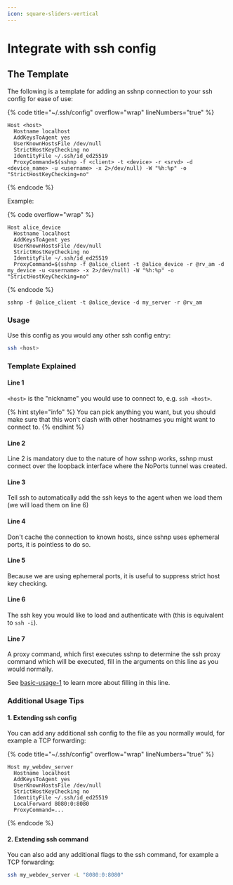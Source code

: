 ```yaml
---
icon: square-sliders-vertical
---
```


# Integrate with ssh config

## The Template

The following is a template for adding an sshnp connection to your ssh config for ease of use:

{% code title="~/.ssh/config" overflow="wrap" lineNumbers="true" %}
```
Host <host>
  Hostname localhost
  AddKeysToAgent yes
  UserKnownHostsFile /dev/null
  StrictHostKeyChecking no
  IdentityFile ~/.ssh/id_ed25519
  ProxyCommand=$(sshnp -f <client> -t <device> -r <srvd> -d <device_name> -u <username> -x 2>/dev/null) -W "%h:%p" -o "StrictHostKeyChecking=no"
```
{% endcode %}

Example:

{% code overflow="wrap" %}
```
Host alice_device
  Hostname localhost
  AddKeysToAgent yes
  UserKnownHostsFile /dev/null
  StrictHostKeyChecking no
  IdentityFile ~/.ssh/id_ed25519
  ProxyCommand=$(sshnp -f @alice_client -t @alice_device -r @rv_am -d my_device -u <username> -x 2>/dev/null) -W "%h:%p" -o "StrictHostKeyChecking=no"
```
{% endcode %}

```
sshnp -f @alice_client -t @alice_device -d my_server -r @rv_am
```

### Usage

Use this config as you would any other ssh config entry:

```bash
ssh <host>
```

### Template Explained

#### Line 1

`<host>` is the "nickname" you would use to connect to, e.g. `ssh <host>`.

{% hint style="info" %}
You can pick anything you want, but you should make sure that this won't clash with other hostnames you might want to connect to.
{% endhint %}

#### Line 2

Line 2 is mandatory due to the nature of how sshnp works, sshnp must connect over the loopback interface where the NoPorts tunnel was created.

#### Line 3

Tell ssh to automatically add the ssh keys to the agent when we load them (we will load them on line 6)

#### Line 4

Don't cache the connection to known hosts, since sshnp uses ephemeral ports, it is pointless to do so.

#### Line 5

Because we are using ephemeral ports, it is useful to suppress strict host key checking.

#### Line 6

The ssh key you would like to load and authenticate with (this is equivalent to `ssh -i`).

#### Line 7

A proxy command, which first executes sshnp to determine the ssh proxy command which will be executed, fill in the arguments on this line as you would normally.

See [basic-usage-1](basic-usage-1/ "mention") to learn more about filling in this line.

### Additional Usage Tips

#### 1. Extending ssh config

You can add any additional ssh config to the file as you normally would, for example a TCP forwarding:

{% code title="~/.ssh/config" overflow="wrap" lineNumbers="true" %}
```
Host my_webdev_server
  Hostname localhost
  AddKeysToAgent yes
  UserKnownHostsFile /dev/null
  StrictHostKeyChecking no
  IdentityFile ~/.ssh/id_ed25519
  LocalForward 8080:0:8080
  ProxyCommand=...
```
{% endcode %}

#### 2. Extending ssh command

You can also add any additional flags to the ssh command, for example a TCP forwarding:

```bash
ssh my_webdev_server -L "8080:0:8080"
```
